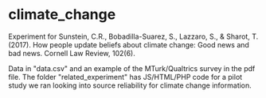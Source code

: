 # climate_change
Experiment for Sunstein, C.R., Bobadilla-Suarez, S., Lazzaro, S., &amp; Sharot, T. (2017). How people update beliefs about climate change: Good news and bad news. Cornell Law Review, 102(6).

Data in "data.csv" and an example of the MTurk/Qualtrics survey in the pdf file. The folder "related_experiment" has JS/HTML/PHP code for a pilot study we ran looking into source reliability for climate change information.
